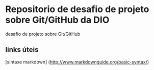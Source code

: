 # Repositorio de desafio de projeto sobre Git/GitHub da DIO
desafio de projeto sobre Git/GitHub

## links úteis
[sintaxe markdown] (http://www.markdownguide.org/basic-syntax/)
